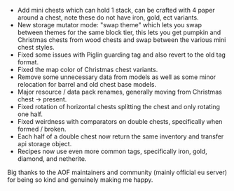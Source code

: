 - Add mini chests which can hold 1 stack, can be crafted with 4 paper around a chest, note these do not have iron, gold, ect variants.
- New storage mutator mode: "swap theme" which lets you swap between themes for the same block tier,
    this lets you get pumpkin and Christmas chests from wood chests and swap between the various mini chest styles.
- Fixed some issues with Piglin guarding tag and also revert to the old tag format.
- Fixed the map color of Christmas chest variants.
- Remove some unnecessary data from models as well as some minor relocation for barrel and old chest base models.
- Major resource / data pack renames, generally moving from Christmas chest -> present.
- Fixed rotation of horizontal chests splitting the chest and only rotating one half.
- Fixed weirdness with comparators on double chests, specifically when formed / broken.
- Each half of a double chest now return the same inventory and transfer api storage object.
- Recipes now use even more common tags, specifically iron, gold, diamond, and netherite.

Big thanks to the AOF maintainers and community (mainly official eu server) for being so kind and genuinely making me happy.
